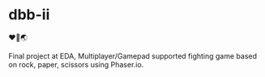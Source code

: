 # dbb-ii
❤️📗🌏

Final project at EDA,
Multiplayer/Gamepad supported fighting game based on rock, paper, scissors using Phaser.io.

